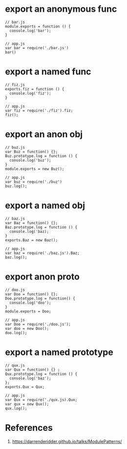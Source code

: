 
# export an anonymous func

```
// bar.js
module.exports = function () {
  console.log('bar');
}

// app.js
var bar = require('./bar.js')
bar()
```

# export a named func

```
// fiz.js
exports.fiz = function () {
  console.log('fiz');
}

// app.js
var fiz = require('./fiz').fiz;
fiz();

```

# export an anon obj


```
// buz.js
var Buz = function() {};
Buz.prototype.log = function () {
  console.log('buz');
}
module.exports = new Buz();

// app.js
var buz = require('./buz')
buz.log();
```

# export a named obj


```
// baz.js
var Baz = function() {};
Baz.prototype.log = function () {
  console.log('baz);
}
exports.Baz = new Baz();

// app.js
var baz = require('./baz.js').Baz;
baz.log();
```

# export anon proto


```
// doo.js
var Doo = function() {};
Doo.prototype.log = function() {
  console.log('doo');
}
module.exports = Doo;

// app.js
var Doo = require('./doo.js');
var doo = new Doo();
doo.log();

```

# export a named prototype

```
// qux.js
var Qux = function() {} ;
Qux.prototype.log = function () {
  console.log('baz');
};
exports.Qux = Qux;

// app.js
var Qux = require('./qux.js).Qux;
var qux = new Qux();
qux.log();
```

# References

1. https://darrenderidder.github.io/talks/ModulePatterns/
